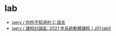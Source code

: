 # lab

* [jserv / 你所不知道的 C 語言](https://hackmd.io/@sysprog/c-programming)
* [jserv / 課程討論區: 2021 年系統軟體課程 / J01:lab0](https://hackmd.io/@sysprog/linux2021-lab0)

